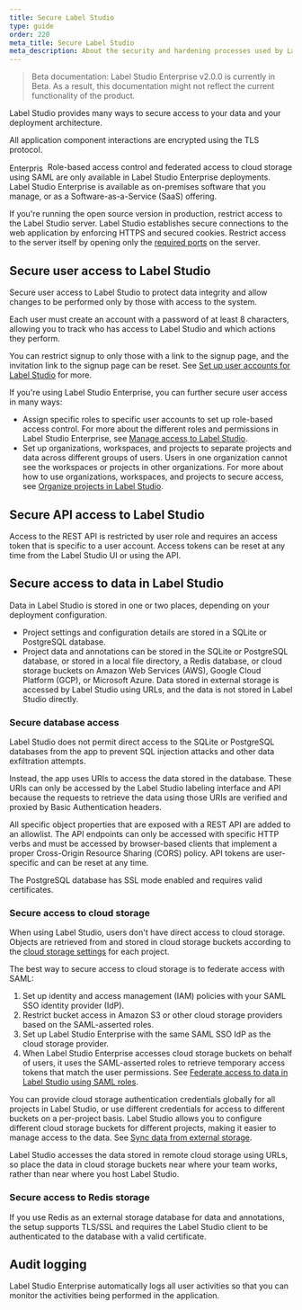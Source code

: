 ```yaml
---
title: Secure Label Studio
type: guide
order: 220
meta_title: Secure Label Studio
meta_description: About the security and hardening processes used by Label Studio Community and Enterprise Editions, and how you can configure your data labeling project to be more secure. 
---
```


> Beta documentation: Label Studio Enterprise v2.0.0 is currently in Beta. As a result, this documentation might not reflect the current functionality of the product.

Label Studio provides many ways to secure access to your data and your deployment architecture. 

All application component interactions are encrypted using the TLS protocol. 

<div class="enterprise"><p>
<img src="/images/LSE/en.svg" width=64 height=16 alt="Enterprise" style="vertical-align:middle"/> Role-based access control and federated access to cloud storage using SAML are only available in Label Studio Enterprise deployments. Label Studio Enterprise is available as on-premises software that you manage, or as a Software-as-a-Service (SaaS) offering.
</p></div>

<!--If you need to meet strong privacy regulations, legal requirements, or you want to make a custom installation within your infrastructure or any public cloud (AWS, Google, Azure, etc.), Label Studio Enterprise works on-premises. It is a self-contained version (no Internet connection is required) of the Platform, no data will leave your infrastructure. To make the installation the most accessible, we offer a Docker image.-->

If you're running the open source version in production, restrict access to the Label Studio server. Label Studio establishes secure connections to the web application by enforcing HTTPS and secured cookies. Restrict access to the server itself by opening only the [required ports](install.html#Port_requirements) on the server.

## Secure user access to Label Studio

Secure user access to Label Studio to protect data integrity and allow changes to be performed only by those with access to the system. 

Each user must create an account with a password of at least 8 characters, allowing you to track who has access to Label Studio and which actions they perform. 

You can restrict signup to only those with a link to the signup page, and the invitation link to the signup page can be reset. See [Set up user accounts for Label Studio](signup.html) for more. 

<i class='ent'></i> If you're using Label Studio Enterprise, you can further secure user access in many ways:
- Assign specific roles to specific user accounts to set up role-based access control. For more about the different roles and permissions in Label Studio Enterprise, see [Manage access to Label Studio](manage_users.html). 
- Set up organizations, workspaces, and projects to separate projects and data across different groups of users. Users in one organization cannot see the workspaces or projects in other organizations. For more about how to use organizations, workspaces, and projects to secure access, see [Organize projects in Label Studio](organize_projects.html).

## Secure API access to Label Studio
Access to the REST API is restricted by user role and requires an access token that is specific to a user account. Access tokens can be reset at any time from the Label Studio UI or using the API. 

## Secure access to data in Label Studio

Data in Label Studio is stored in one or two places, depending on your deployment configuration.
- Project settings and configuration details are stored in a SQLite or PostgreSQL database. 
- Project data and annotations can be stored in the SQLite or PostgreSQL database, or stored in a local file directory, a Redis database, or cloud storage buckets on Amazon Web Services (AWS), Google Cloud Platform (GCP), or Microsoft Azure. Data stored in external storage is accessed by Label Studio using URLs, and the data is not stored in Label Studio directly.

### Secure database access
Label Studio does not permit direct access to the SQLite or PostgreSQL databases from the app to prevent SQL injection attacks and other data exfiltration attempts. 

Instead, the app uses URIs to access the data stored in the database. These URIs can only be accessed by the Label Studio labeling interface and API because the requests to retrieve the data using those URIs are verified and proxied by Basic Authentication headers.

All specific object properties that are exposed with a REST API are added to an allowlist. The API endpoints can only be accessed with specific HTTP verbs and must be accessed by browser-based clients that implement a proper Cross-Origin Resource Sharing (CORS) policy. API tokens are user-specific and can be reset at any time.

The PostgreSQL database has SSL mode enabled and requires valid certificates.

### Secure access to cloud storage

When using Label Studio, users don't have direct access to cloud storage. Objects are retrieved from and stored in cloud storage buckets according to the [cloud storage settings](storage.html) for each project. 

The best way to secure access to cloud storage is to federate access with SAML:
1. Set up identity and access management (IAM) policies with your SAML SSO identity provider (IdP).
2. Restrict bucket access in Amazon S3 or other cloud storage providers based on the SAML-asserted roles.
3. Set up Label Studio Enterprise with the same SAML SSO IdP as the cloud storage provider.
4. When Label Studio Enterprise accesses cloud storage buckets on behalf of users, it uses the SAML-asserted roles to retrieve temporary access tokens that match the user permissions. 
See [Federate access to data in Label Studio using SAML roles](federate_access.html).
   
You can provide cloud storage authentication credentials globally for all projects in Label Studio, or use different credentials for access to different buckets on a per-project basis. Label Studio allows you to configure different cloud storage buckets for different projects, making it easier to manage access to the data. See [Sync data from external storage](storage.html).

Label Studio accesses the data stored in remote cloud storage using URLs, so place the data in cloud storage buckets near where your team works, rather than near where you host Label Studio.

### Secure access to Redis storage
If you use Redis as an external storage database for data and annotations, the setup supports TLS/SSL and requires the Label Studio client to be authenticated to the database with a valid certificate.

## Audit logging
Label Studio Enterprise automatically logs all user activities so that you can monitor the activities being performed in the application.
